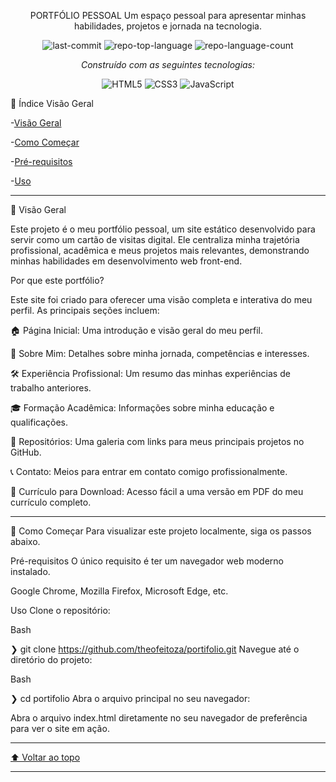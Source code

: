 <div id="top"></div>

<div align="center">

PORTFÓLIO PESSOAL
Um espaço pessoal para apresentar minhas habilidades, projetos e jornada na tecnologia.

<img alt="last-commit" src="https://img.shields.io/github/last-commit/theofeitoza/portifolio?style=flat&logo=git&logoColor=white&color=0080ff"> <img alt="repo-top-language" src="https://img.shields.io/github/languages/top/theofeitoza/portifolio?style=flat&color=0080ff"> <img alt="repo-language-count" src="https://img.shields.io/github/languages/count/theofeitoza/portifolio?style=flat&color=0080ff">

<p><em>Construído com as seguintes tecnologias:</em></p> <img alt="HTML5" src="https://img.shields.io/badge/HTML5-E34F26.svg?style=flat&logo=HTML5&logoColor=white"> <img alt="CSS3" src="https://img.shields.io/badge/CSS3-1572B6.svg?style=flat&logo=CSS3&logoColor=white"> <img alt="JavaScript" src="https://img.shields.io/badge/JavaScript-F7DF1E.svg?style=flat&logo=JavaScript&logoColor=black">

</div>

📜 Índice
Visão Geral

-[Visão Geral](#Visão-Geral)

-[Como Começar](#Como-comecar)

-[Pré-requisitos](#Pré-requisitos)

-[Uso](#Uso)

<hr>

🚀 Visão Geral

Este projeto é o meu portfólio pessoal, um site estático desenvolvido para servir como um cartão de visitas digital. Ele centraliza minha trajetória profissional, acadêmica e meus projetos mais relevantes, demonstrando minhas habilidades em desenvolvimento web front-end.

Por que este portfólio?

Este site foi criado para oferecer uma visão completa e interativa do meu perfil. As principais seções incluem:

🏠 Página Inicial: Uma introdução e visão geral do meu perfil.

👤 Sobre Mim: Detalhes sobre minha jornada, competências e interesses.

🛠️ Experiência Profissional: Um resumo das minhas experiências de trabalho anteriores.

🎓 Formação Acadêmica: Informações sobre minha educação e qualificações.

📂 Repositórios: Uma galeria com links para meus principais projetos no GitHub.

📞 Contato: Meios para entrar em contato comigo profissionalmente.

📄 Currículo para Download: Acesso fácil a uma versão em PDF do meu currículo completo.

<hr>

🏁 Como Começar
Para visualizar este projeto localmente, siga os passos abaixo.

Pré-requisitos
O único requisito é ter um navegador web moderno instalado.

Google Chrome, Mozilla Firefox, Microsoft Edge, etc.

Uso
Clone o repositório:

Bash

❯ git clone https://github.com/theofeitoza/portifolio.git
Navegue até o diretório do projeto:

Bash

❯ cd portifolio
Abra o arquivo principal no seu navegador:

Abra o arquivo index.html diretamente no seu navegador de preferência para ver o site em ação.

<hr>

<div align="left"> <a href="#top">⬆ Voltar ao topo</a> </div>

<hr>
